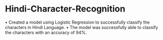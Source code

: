 # Hindi-Character-Recognition
•	Created a model using Logistic Regression to successfully classify the characters in Hindi Language.
•	The model was successfully able to classify the characters with an accuracy of 94%.
